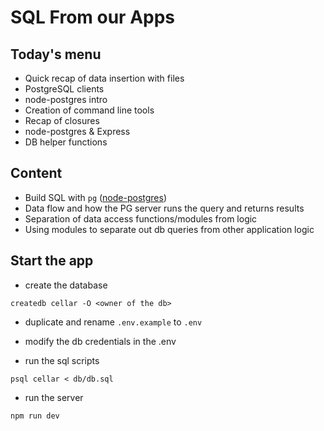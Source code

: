 # SQL From our Apps

## Today's menu

- Quick recap of data insertion with files
- PostgreSQL clients
- node-postgres intro
- Creation of command line tools
- Recap of closures
- node-postgres & Express
- DB helper functions

## Content

- Build SQL with `pg` ([node-postgres](https://node-postgres.com/))
- Data flow and how the PG server runs the query and returns results
- Separation of data access functions/modules from logic
- Using modules to separate out db queries from other application logic

## Start the app

- create the database

`createdb cellar -O <owner of the db>`

- duplicate and rename `.env.example` to `.env`
- modify the db credentials in the .env

- run the sql scripts

`psql cellar < db/db.sql`

- run the server

`npm run dev`
